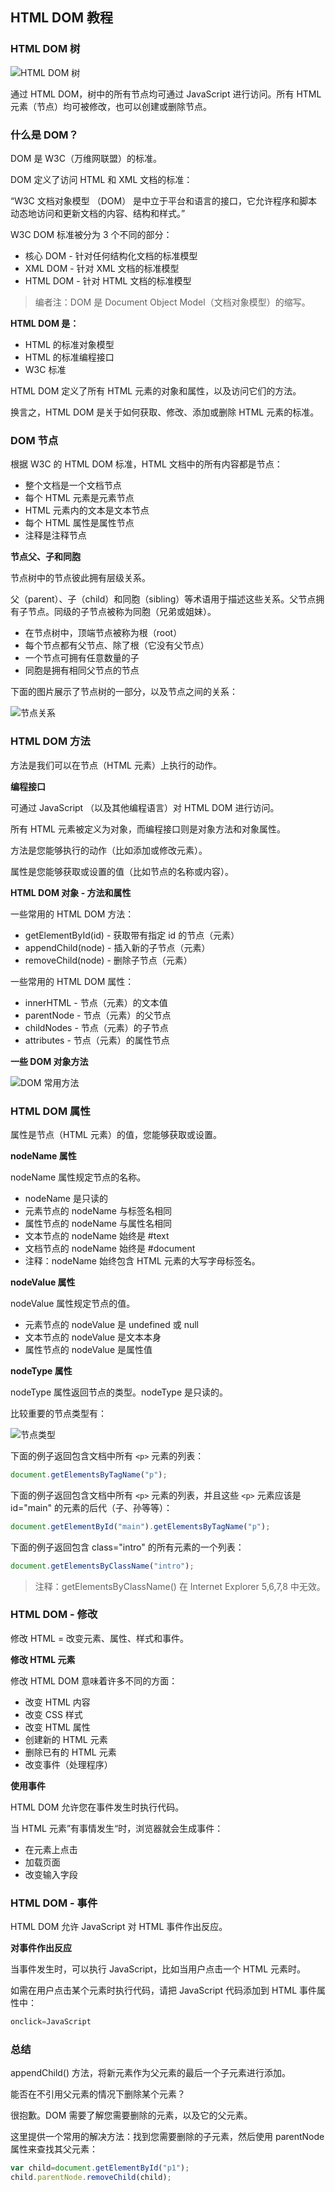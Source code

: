 ## HTML DOM 教程

### HTML DOM 树

![HTML DOM 树](https://raw.githubusercontent.com/Grekevin/development-manual-imgs/master/1610461034647.png)

通过 HTML DOM，树中的所有节点均可通过 JavaScript 进行访问。所有 HTML 元素（节点）均可被修改，也可以创建或删除节点。

### 什么是 DOM？

DOM 是 W3C（万维网联盟）的标准。

DOM 定义了访问 HTML 和 XML 文档的标准：

“W3C 文档对象模型 （DOM） 是中立于平台和语言的接口，它允许程序和脚本动态地访问和更新文档的内容、结构和样式。”

W3C DOM 标准被分为 3 个不同的部分：

 - 核心 DOM - 针对任何结构化文档的标准模型
 - XML DOM - 针对 XML 文档的标准模型
 - HTML DOM - 针对 HTML 文档的标准模型

> 编者注：DOM 是 Document Object Model（文档对象模型）的缩写。

**HTML DOM 是：**

 - HTML 的标准对象模型
 - HTML 的标准编程接口
 - W3C 标准

HTML DOM 定义了所有 HTML 元素的对象和属性，以及访问它们的方法。

换言之，HTML DOM 是关于如何获取、修改、添加或删除 HTML 元素的标准。

### DOM 节点

根据 W3C 的 HTML DOM 标准，HTML 文档中的所有内容都是节点：

 - 整个文档是一个文档节点
 - 每个 HTML 元素是元素节点
 - HTML 元素内的文本是文本节点
 - 每个 HTML 属性是属性节点
 - 注释是注释节点

**节点父、子和同胞**

节点树中的节点彼此拥有层级关系。

父（parent）、子（child）和同胞（sibling）等术语用于描述这些关系。父节点拥有子节点。同级的子节点被称为同胞（兄弟或姐妹）。

 - 在节点树中，顶端节点被称为根（root）
 - 每个节点都有父节点、除了根（它没有父节点）
 - 一个节点可拥有任意数量的子
 - 同胞是拥有相同父节点的节点

下面的图片展示了节点树的一部分，以及节点之间的关系：

![节点关系](https://raw.githubusercontent.com/Grekevin/development-manual-imgs/master/1610461581182.png)

### HTML DOM 方法

方法是我们可以在节点（HTML 元素）上执行的动作。

**编程接口**

可通过 JavaScript （以及其他编程语言）对 HTML DOM 进行访问。

所有 HTML 元素被定义为对象，而编程接口则是对象方法和对象属性。

方法是您能够执行的动作（比如添加或修改元素）。

属性是您能够获取或设置的值（比如节点的名称或内容）。

**HTML DOM 对象 - 方法和属性**

一些常用的 HTML DOM 方法：

 - getElementById(id) - 获取带有指定 id 的节点（元素）
 - appendChild(node) - 插入新的子节点（元素）
 - removeChild(node) - 删除子节点（元素）

一些常用的 HTML DOM 属性：

 - innerHTML - 节点（元素）的文本值
 - parentNode - 节点（元素）的父节点
 - childNodes - 节点（元素）的子节点
 - attributes - 节点（元素）的属性节点

**一些 DOM 对象方法**

![DOM 常用方法](https://raw.githubusercontent.com/Grekevin/development-manual-imgs/master/1610461988351.png)

### HTML DOM 属性

属性是节点（HTML 元素）的值，您能够获取或设置。

**nodeName 属性**

nodeName 属性规定节点的名称。

 - nodeName 是只读的
 - 元素节点的 nodeName 与标签名相同
 - 属性节点的 nodeName 与属性名相同
 - 文本节点的 nodeName 始终是 #text
 - 文档节点的 nodeName 始终是 #document
 - 注释：nodeName 始终包含 HTML 元素的大写字母标签名。

**nodeValue 属性**

nodeValue 属性规定节点的值。

 - 元素节点的 nodeValue 是 undefined 或 null
 - 文本节点的 nodeValue 是文本本身
 - 属性节点的 nodeValue 是属性值

**nodeType 属性**

nodeType 属性返回节点的类型。nodeType 是只读的。

比较重要的节点类型有：

![节点类型](https://raw.githubusercontent.com/Grekevin/development-manual-imgs/master/1610462328422.png)

下面的例子返回包含文档中所有 `<p>` 元素的列表：

``` javascript
document.getElementsByTagName("p");
```

下面的例子返回包含文档中所有 `<p>` 元素的列表，并且这些 `<p>` 元素应该是 id="main" 的元素的后代（子、孙等等）：

``` js
document.getElementById("main").getElementsByTagName("p");
```

下面的例子返回包含 class="intro" 的所有元素的一个列表：

``` javascript
document.getElementsByClassName("intro");
```

> 注释：getElementsByClassName() 在 Internet Explorer 5,6,7,8 中无效。

### HTML DOM - 修改

修改 HTML = 改变元素、属性、样式和事件。

**修改 HTML 元素**

修改 HTML DOM 意味着许多不同的方面：

 - 改变 HTML 内容
 - 改变 CSS 样式
 - 改变 HTML 属性
 - 创建新的 HTML 元素
 - 删除已有的 HTML 元素
 - 改变事件（处理程序）

**使用事件**

HTML DOM 允许您在事件发生时执行代码。

当 HTML 元素”有事情发生“时，浏览器就会生成事件：

 - 在元素上点击
 - 加载页面
 - 改变输入字段

### HTML DOM - 事件

HTML DOM 允许 JavaScript 对 HTML 事件作出反应。

**对事件作出反应**

当事件发生时，可以执行 JavaScript，比如当用户点击一个 HTML 元素时。

如需在用户点击某个元素时执行代码，请把 JavaScript 代码添加到 HTML 事件属性中：

``` javascript
onclick=JavaScript
```





### 总结

 appendChild() 方法，将新元素作为父元素的最后一个子元素进行添加。
 
 能否在不引用父元素的情况下删除某个元素？

很抱歉。DOM 需要了解您需要删除的元素，以及它的父元素。

这里提供一个常用的解决方法：找到您需要删除的子元素，然后使用 parentNode 属性来查找其父元素：

``` javascript
var child=document.getElementById("p1");
child.parentNode.removeChild(child);
```

